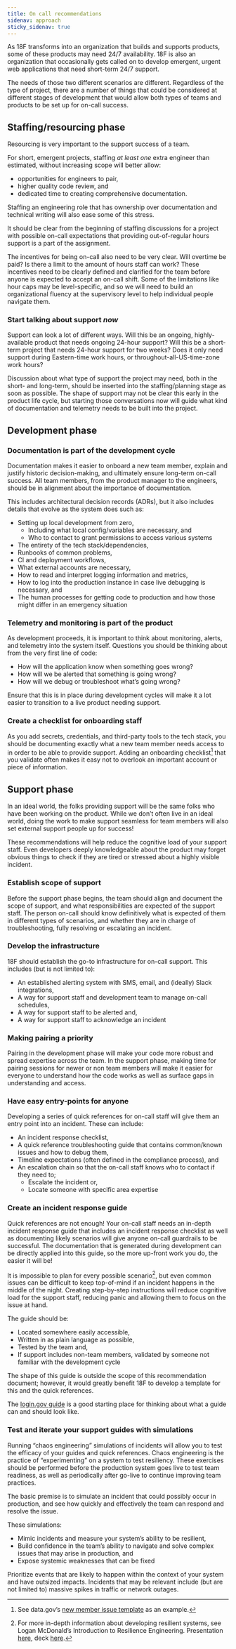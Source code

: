 ```yaml
---
title: On call recommendations 
sidenav: approach
sticky_sidenav: true
---
```

As 18F transforms into an organization that builds and supports products,
some of these products may need 24/7 availability. 18F is also an organization
that occasionally gets called on to develop emergent, urgent web applications
that need short-term 24/7 support.

The needs of those two different scenarios are different. Regardless of the
type of project, there are a number of things that could be considered at
different stages of development that would allow both types of teams and
products to be set up for on-call success.

## Staffing/resourcing phase
Resourcing is very important to the support success of a team.

For short, emergent projects, staffing *at least one* extra engineer than estimated,
without increasing scope will better allow:
 - opportunities for engineers to pair,
 - higher quality code review, and
 - dedicated time to creating comprehensive documentation.

Staffing an engineering role that has ownership over documentation and technical
writing will also ease some of this stress.

It should be clear from the beginning of staffing discussions for a project with
possible on-call expectations that providing out-of-regular hours support is a part
of the assignment.

The incentives for being on-call also need to be very clear. Will overtime be paid?
Is there a limit to the amount of hours staff can work? These incentives need to be
clearly defined and clarified for the team before anyone is expected to accept an
on-call shift. Some of the limitations like hour caps may be level-specific, and so
we will need to build an organizational fluency at the supervisory level to help
individual people navigate them.

### Start talking about support *now*
Support can look a lot of different ways. Will this be an ongoing, highly-available
product that needs ongoing 24-hour support? Will this be a short-term project that
needs 24-hour support for two weeks? Does it only need support during Eastern-time
work hours, or throughout-all-US-time-zone work hours? 

Discussion about what type of support the project may need, both in the short- and
long-term, should be inserted into the staffing/planning stage as soon as possible.
The shape of support may not be clear this early in the product life cycle, but
starting those conversations now will guide what kind of documentation and telemetry
needs to be built into the project.

## Development phase

### Documentation is part of the development cycle
Documentation makes it easier to onboard a new team member, explain and justify
historic decision-making, and ultimately ensure long-term on-call success. All team
members, from the product manager to the engineers, should be in alignment about the
importance of documentation.

This includes architectural decision records (ADRs), but it also includes details
that evolve as the system does such as:
- Setting up local development from zero,
  - Including what local config/variables are necessary, and
  - Who to contact to grant permissions to access various systems
- The entirety of the tech stack/dependencies,
- Runbooks of common problems,
- CI and deployment workflows,
- What external accounts are necessary, 
- How to read and interpret logging information and metrics,
- How to log into the production instance in case live debugging is necessary, and
- The human processes for getting code to production and how those might differ in an emergency situation

### Telemetry and monitoring is part of the product
As development proceeds, it is important to think about monitoring, alerts, and
telemetry into the system itself. Questions you should be thinking about from the
very first line of code:
- How will the application know when something goes wrong?
- How will we be alerted that something is going wrong?
- How will we debug or troubleshoot what’s going wrong?

Ensure that this is in place during development cycles will make it a lot easier to
transition to a live product needing support.

### Create a checklist for onboarding staff
As you add secrets, credentials, and third-party tools to the tech stack, you should
be documenting exactly what a new team member needs access to in order to be able to
provide support. Adding an onboarding checklist[^1] that you validate often makes it
easy not to overlook an important account or piece of information.

## Support phase
In an ideal world, the folks providing support will be the same folks who have been
working on the product. While we don’t often live in an ideal world, doing the work
to make support seamless for team members will also set external support people up
for success!

These recommendations will help reduce the cognitive load of your support staff. Even
developers deeply knowledgeable about the product may forget obvious things to check
if they are tired or stressed about a highly visible incident.

### Establish scope of support
Before the support phase begins, the team should align and document the scope of
support, and what responsibilities are expected of the support staff. The person
on-call should know definitively what is expected of them in different types of
scenarios, and whether they are in charge of troubleshooting, fully resolving or
escalating an incident. 

### Develop the infrastructure
18F should establish the go-to infrastructure for on-call support. This includes (but
is not limited to):
- An established alerting system with SMS, email, and (ideally) Slack integrations,
- A way for support staff and development team to manage on-call schedules,
- A way for support staff to be alerted and,
- A way for support staff to acknowledge an incident

### Making pairing a priority
Pairing in the development phase will make your code more robust and spread expertise
across the team. In the support phase, making time for pairing sessions for newer or
non team members will make it easier for everyone to understand how the code works as
well as surface gaps in understanding and access.

### Have easy entry-points for anyone
Developing a series of quick references for on-call staff will give them an entry
point into an incident. These can include:
- An incident response checklist,
- A quick reference troubleshooting guide that contains common/known issues and how to debug them,
- Timeline expectations (often defined in the compliance process), and
- An escalation chain so that the on-call staff knows who to contact if they need to;
  - Escalate the incident or,
  - Locate someone with specific area expertise

### Create an incident response guide
Quick references are not enough! Your on-call staff needs an in-depth incident response
guide that includes an incident response checklist as well as documenting likely
scenarios will give anyone on-call guardrails to be successful. The documentation that
is generated during development can be directly applied into this guide, so the more
up-front work you do, the easier it will be!

It is impossible to plan for every possible scenario[^2], but even common issues can
be difficult to keep top-of-mind if an incident happens in the middle of the night.
Creating step-by-step instructions will reduce cognitive load for the support staff,
reducing panic and allowing them to focus on the issue at hand.

The guide should be:
- Located somewhere easily accessible,
- Written in as plain language as possible,
- Tested by the team and,
- If support includes non-team members, validated by someone not familiar with the development cycle 

The shape of this guide is outside the scope of this recommendation document; however,
it would greatly benefit 18F to develop a template for this and the quick references.

The [login.gov guide](https://handbook.login.gov/articles/secops-incident-response-guide.html)
is a good starting place for thinking about what a guide can and should look like.

### Test and iterate your support guides with simulations
Running “chaos engineering” simulations of incidents will allow you to test the
efficacy of your guides and quick references. Chaos engineering is the practice of
“experimenting” on a system to test resiliency. These exercises should be performed
before the production system goes live to test team readiness, as well as periodically
after go-live to continue improving team practices.

The basic premise is to simulate an incident that could possibly occur in production,
and see how quickly and effectively the team can respond and resolve the issue.

These simulations:
- Mimic incidents and measure your system’s ability to be resilient, 
- Build confidence in the team’s ability to navigate and solve complex issues that may arise in production, and
- Expose systemic weaknesses that can be fixed

Prioritize events that are likely to happen within the context of your system and have outsized impacts. Incidents that may be relevant include (but are not limited to) massive spikes in traffic or network outages. 

[^1]: See data.gov’s [new member issue template](https://github.com/GSA/datagov-deploy/blob/master/.github/ISSUE_TEMPLATE/onboard-team-member.md) as an example.
[^2]: For more in-depth information about developing resilient systems, see Logan McDonald’s Introduction to Resilience Engineering. Presentation [here](https://drive.google.com/file/d/18edrkHIemf1gvcekZOklmZx5Rvj4SzLv/view?usp=sharing), deck [here](https://docs.google.com/presentation/d/1W9wKibgBvxCFpvLPNtGnkPiPDigAE1ih7MFFwTduLGI/edit#slide=id.g5ecdbbee9e_0_0).